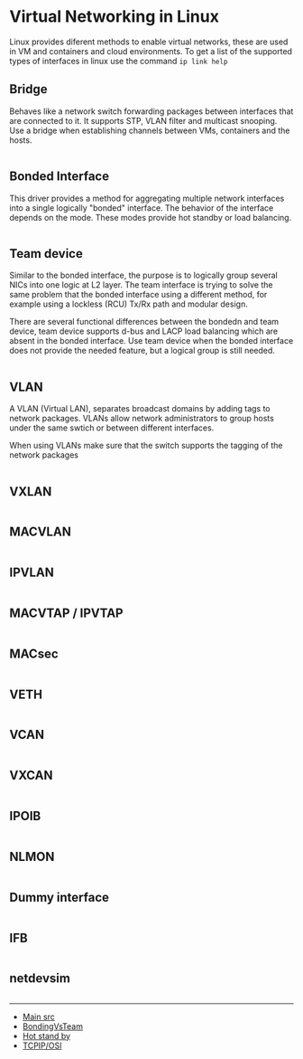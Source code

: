 # Virtual Networking in Linux

Linux provides diferent methods to enable virtual networks, these are used
in VM and containers and cloud environments. To get a list of the supported
types of interfaces in linux use the command `ip link help`

## Bridge

Behaves like a network switch forwarding packages between interfaces that are
connected to it. It supports STP, VLAN filter and multicast snooping. Use a
bridge when establishing channels between VMs, containers and the hosts.

```sh
```

## Bonded Interface

This driver provides a method for aggregating multiple network interfaces into
a single logically "bonded" interface. The behavior of the interface depends on
the mode. These modes provide hot standby or load balancing.


```sh
```
## Team device

Similar to the bonded interface, the purpose is to logically group several NICs
into one logic at L2 layer. The team interface is trying to solve the same
problem that the bonded interface using a different method, for example using
a lockless (RCU) Tx/Rx path and modular design.

There are several functional differences between the bondedn and team device,
team device supports d-bus and LACP load balancing which are absent in the
bonded interface. Use team device when the bonded interface does not provide
the needed feature, but a logical group is still needed.

```sh
```


## VLAN

A VLAN (Virtual LAN), separates broadcast domains by adding tags to network
packages. VLANs allow network administrators to group hosts under the same
swtich or between different interfaces.

When using VLANs make sure that the switch supports the tagging of the network
packages

```sh
```
## VXLAN

```sh
```
## MACVLAN

```sh
```
## IPVLAN

```sh
```
## MACVTAP / IPVTAP

```sh
```
## MACsec

```sh
```
## VETH

```sh
```
## VCAN

```sh
```
## VXCAN

```sh
```
## IPOIB

```sh
```
## NLMON

```sh
```
## Dummy interface

```sh
```
## IFB

```sh
```
## netdevsim


```sh
```


- - -
 - [Main src](https://developers.redhat.com/blog/2018/10/22/introduction-to-linux-interfaces-for-virtual-networking/)
 - [BondingVsTeam](https://github.com/jpirko/libteam/wiki/Bonding-vs.-Team-features)
 - [Hot stand by](https://www.cisco.com/c/en/us/support/docs/ip/hot-standby-router-protocol-hsrp/9234-hsrpguidetoc.html)
 - [TCPIP/OSI](http://www.omnisecu.com/tcpip/tcpip-model.php)